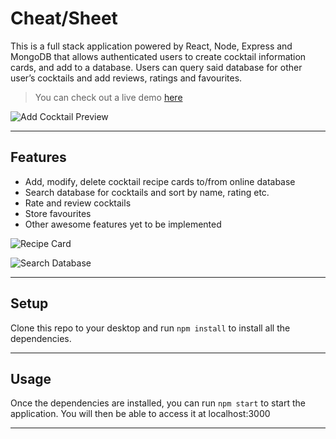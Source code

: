# Cheat/Sheet

This is a full stack application powered by React, Node, Express and MongoDB that allows authenticated users to create cocktail information cards, and add to a database. Users can query said database for other user’s cocktails and add reviews, ratings and favourites.

> You can check out a live demo [here](https://cheat-sheet-app.vercel.app/)

![Add Cocktail Preview](https://i.imgur.com/zFCtBpf.png)

---

## Features

- Add, modify, delete cocktail recipe cards to/from online database
- Search database for cocktails and sort by name, rating etc.
- Rate and review cocktails
- Store favourites
- Other awesome features yet to be implemented

![Recipe Card](https://i.imgur.com/2YjeD1M.png)

![Search Database](https://i.imgur.com/VZl2W0M.png)

---

## Setup

Clone this repo to your desktop and run `npm install` to install all the dependencies.

---

## Usage

Once the dependencies are installed, you can run `npm start` to start the application. You will then be able to access it at localhost:3000

---
